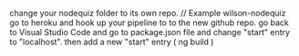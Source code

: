 change your nodequiz folder to its own repo. 
// Example wilson-nodequiz
go to heroku and hook up your pipeline to to the new github repo.
go back to Visual Studio Code and go to package.json file and change "start" entry to "localhost". then add a new "start" entry ( ng build )
